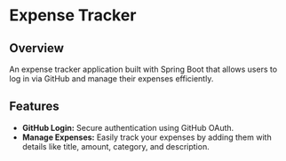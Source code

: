 # Expense Tracker

## Overview
An expense tracker application built with Spring Boot that allows users to log in via GitHub and manage their expenses efficiently.

## Features
- **GitHub Login:** Secure authentication using GitHub OAuth.
- **Manage Expenses:** Easily track your expenses by adding them with details like title, amount, category, and description.
